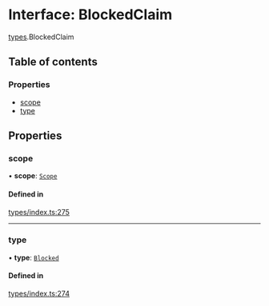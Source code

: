 # Interface: BlockedClaim

[types](../wiki/types).BlockedClaim

## Table of contents

### Properties

- [scope](../wiki/types.BlockedClaim#scope)
- [type](../wiki/types.BlockedClaim#type)

## Properties

### scope

• **scope**: [`Scope`](../wiki/types.Scope)

#### Defined in

[types/index.ts:275](https://github.com/PolymeshAssociation/polymesh-sdk/blob/3d14e829/src/types/index.ts#L275)

___

### type

• **type**: [`Blocked`](../wiki/types.ClaimType#blocked)

#### Defined in

[types/index.ts:274](https://github.com/PolymeshAssociation/polymesh-sdk/blob/3d14e829/src/types/index.ts#L274)
